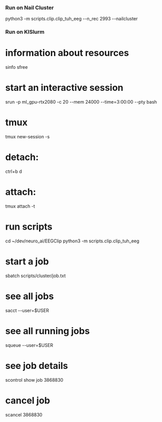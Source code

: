 ### Run on Nail Cluster
python3 -m scripts.clip.clip_tuh_eeg --n_rec 2993 --nailcluster


### Run on KISlurm

# information about resources
sinfo
sfree

# start an interactive session
srun -p ml_gpu-rtx2080 -c 20 --mem 24000 --time=3:00:00 --pty bash 

# tmux
tmux new-session -s <name>
# detach: 
ctrl+b d
# attach: 
tmux attach -t <name>

# run scripts
cd ~/dev/neuro_ai/EEGClip
python3 -m scripts.clip.clip_tuh_eeg 


# start a job
sbatch scripts/cluster/job.txt

# see all jobs
sacct --user=$USER

# see all running jobs
squeue --user=$USER

# see job details
scontrol show job 3868830

# cancel job
scancel 3868830
